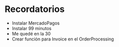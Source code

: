 # Recordatorios

- Instalar MercadoPagos
- Instalar 99 minutos 
- Me quedé en la 30
- Crear función para Invoice en el OrderProcessing

